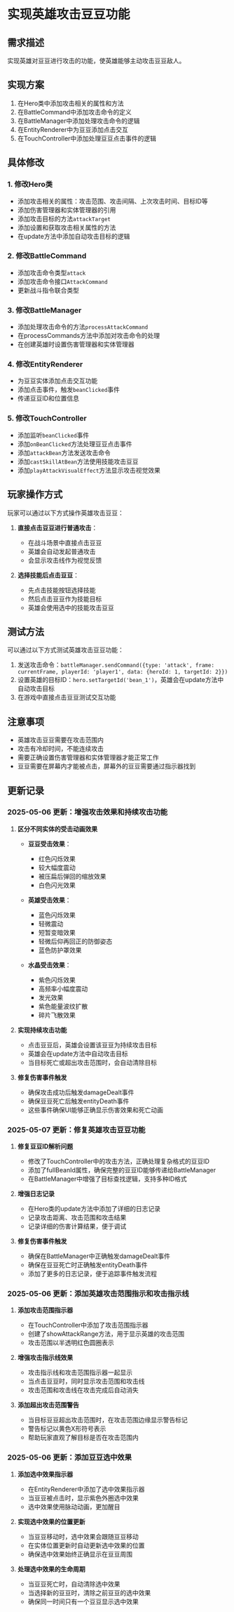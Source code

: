 # 实现英雄攻击豆豆功能

## 需求描述
实现英雄对豆豆进行攻击的功能，使英雄能够主动攻击豆豆敌人。

## 实现方案
1. 在Hero类中添加攻击相关的属性和方法
2. 在BattleCommand中添加攻击命令的定义
3. 在BattleManager中添加处理攻击命令的逻辑
4. 在EntityRenderer中为豆豆添加点击交互
5. 在TouchController中添加处理豆豆点击事件的逻辑

## 具体修改

### 1. 修改Hero类
- 添加攻击相关的属性：攻击范围、攻击间隔、上次攻击时间、目标ID等
- 添加伤害管理器和实体管理器的引用
- 添加攻击目标的方法`attackTarget`
- 添加设置和获取攻击相关属性的方法
- 在update方法中添加自动攻击目标的逻辑

### 2. 修改BattleCommand
- 添加攻击命令类型`attack`
- 添加攻击命令接口`AttackCommand`
- 更新战斗指令联合类型

### 3. 修改BattleManager
- 添加处理攻击命令的方法`processAttackCommand`
- 在processCommands方法中添加对攻击命令的处理
- 在创建英雄时设置伤害管理器和实体管理器

### 4. 修改EntityRenderer
- 为豆豆实体添加点击交互功能
- 添加点击事件，触发`beanClicked`事件
- 传递豆豆ID和位置信息

### 5. 修改TouchController
- 添加监听`beanClicked`事件
- 添加`onBeanClicked`方法处理豆豆点击事件
- 添加`attackBean`方法发送攻击命令
- 添加`castSkillAtBean`方法使用技能攻击豆豆
- 添加`playAttackVisualEffect`方法显示攻击视觉效果

## 玩家操作方式
玩家可以通过以下方式操作英雄攻击豆豆：

1. **直接点击豆豆进行普通攻击**：
   - 在战斗场景中直接点击豆豆
   - 英雄会自动发起普通攻击
   - 会显示攻击线作为视觉反馈

2. **选择技能后点击豆豆**：
   - 先点击技能按钮选择技能
   - 然后点击豆豆作为技能目标
   - 英雄会使用选中的技能攻击豆豆

## 测试方法
可以通过以下方式测试英雄攻击豆豆功能：
1. 发送攻击命令：`battleManager.sendCommand({type: 'attack', frame: currentFrame, playerId: 'player1', data: {heroId: 1, targetId: 2}})`
2. 设置英雄的目标ID：`hero.setTargetId('bean_1')`，英雄会在update方法中自动攻击目标
3. 在游戏中直接点击豆豆测试交互功能

## 注意事项
- 英雄攻击豆豆需要在攻击范围内
- 攻击有冷却时间，不能连续攻击
- 需要正确设置伤害管理器和实体管理器才能正常工作
- 豆豆需要在屏幕内才能被点击，屏幕外的豆豆需要通过指示器找到

## 更新记录

### 2025-05-06 更新：增强攻击效果和持续攻击功能

1. **区分不同实体的受击动画效果**
   - **豆豆受击效果**：
     - 红色闪烁效果
     - 较大幅度震动
     - 被压扁后弹回的缩放效果
     - 白色闪光效果

   - **英雄受击效果**：
     - 蓝色闪烁效果
     - 轻微震动
     - 短暂变暗效果
     - 轻微后仰再回正的防御姿态
     - 蓝色防护罩效果

   - **水晶受击效果**：
     - 紫色闪烁效果
     - 高频率小幅度震动
     - 发光效果
     - 紫色能量波纹扩散
     - 碎片飞散效果

2. **实现持续攻击功能**
   - 点击豆豆后，英雄会设置该豆豆为持续攻击目标
   - 英雄会在update方法中自动攻击目标
   - 当目标死亡或超出攻击范围时，会自动清除目标

3. **修复伤害事件触发**
   - 确保攻击成功后触发damageDealt事件
   - 确保豆豆死亡后触发entityDeath事件
   - 这些事件确保UI能够正确显示伤害效果和死亡动画

### 2025-05-07 更新：修复英雄攻击豆豆功能

1. **修复豆豆ID解析问题**
   - 修改了TouchController中的攻击方法，正确处理复杂格式的豆豆ID
   - 添加了fullBeanId属性，确保完整的豆豆ID能够传递给BattleManager
   - 在BattleManager中增强了目标查找逻辑，支持多种ID格式

2. **增强日志记录**
   - 在Hero类的update方法中添加了详细的日志记录
   - 记录攻击距离、攻击范围和攻击结果
   - 记录详细的伤害计算结果，便于调试

3. **修复伤害事件触发**
   - 确保在BattleManager中正确触发damageDealt事件
   - 确保在豆豆死亡时正确触发entityDeath事件
   - 添加了更多的日志记录，便于追踪事件触发流程

### 2025-05-06 更新：添加英雄攻击范围指示和攻击指示线

1. **添加攻击范围指示器**
   - 在TouchController中添加了攻击范围指示器
   - 创建了showAttackRange方法，用于显示英雄的攻击范围
   - 攻击范围以半透明红色圆圈表示

2. **增强攻击指示线效果**
   - 攻击指示线和攻击范围指示器一起显示
   - 当点击豆豆时，同时显示攻击范围和攻击线
   - 攻击范围和攻击线在攻击完成后自动消失

3. **添加超出攻击范围警告**
   - 当目标豆豆超出攻击范围时，在攻击范围边缘显示警告标记
   - 警告标记以黄色X形符号表示
   - 帮助玩家直观了解目标是否在攻击范围内

### 2025-05-06 更新：添加豆豆选中效果

1. **添加选中效果指示器**
   - 在EntityRenderer中添加了选中效果指示器
   - 当豆豆被点击时，显示紫色外圈选中效果
   - 选中效果使用脉动动画，更加醒目

2. **实现选中效果的位置更新**
   - 当豆豆移动时，选中效果会跟随豆豆移动
   - 在实体位置更新时自动更新选中效果的位置
   - 确保选中效果始终正确显示在豆豆周围

3. **处理选中效果的生命周期**
   - 当豆豆死亡时，自动清除选中效果
   - 当选择新的豆豆时，清除之前豆豆的选中效果
   - 确保同一时间只有一个豆豆显示选中效果
